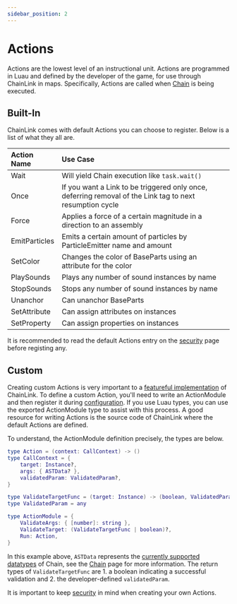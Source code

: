 ```yaml
---
sidebar_position: 2
---
```


# Actions

Actions are the lowest level of an instructional unit. Actions are programmed in Luau and defined by the developer of the game, for use through ChainLink in maps. Specifically, Actions are called when [Chain](chain) is being executed.

## Built-In

ChainLink comes with default Actions you can choose to register. Below is a list of what they all are.

| Action Name | Use Case |
| :-- | :-- |
| Wait | Will yield Chain execution like `task.wait()` |
| Once | If you want a Link to be triggered only once, deferring removal of the Link tag to next resumption cycle |
| Force | Applies a force of a certain magnitude in a direction to an assembly |
| EmitParticles | Emits a certain amount of particles by ParticleEmitter name and amount |
| SetColor | Changes the color of BaseParts using an attribute for the color |
| PlaySounds | Plays any number of sound instances by name |
| StopSounds | Stops any number of sound instances by name |
| Unanchor | Can unanchor BaseParts |
| SetAttribute | Can assign attributes on instances |
| SetProperty | Can assign properties on instances |

It is recommended to read the default Actions entry on the [security](../implementation/security#built-in) page before registing any.

## Custom

Creating custom Actions is very important to a [featureful implementation](../implementation/practices#implementing-custom-actions) of ChainLink. To define a custom Action, you'll need to write an ActionModule and then register it during [configuration](../getting-started/configuration). If you use Luau types, you can use the exported ActionModule type to assist with this process. A good resource for writing Actions is the source code of ChainLink where the default Actions are defined.

To understand, the ActionModule definition precisely, the types are below.

```lua title="Types related to ActionModule"
type Action = (context: CallContext) -> ()
type CallContext = {
	target: Instance?,
	args: { ASTData? },
	validatedParam: ValidatedParam?,
}

type ValidateTargetFunc = (target: Instance) -> (boolean, ValidatedParam?)
type ValidatedParam = any

type ActionModule = {
	ValidateArgs: { [number]: string },
	ValidateTarget: (ValidateTargetFunc | boolean)?,
	Run: Action,
}
```

In this example above, `ASTData` represents the [currently supported datatypes](chain#supported-datatypes) of Chain, see the [Chain](chain) page for more information. The return types of `ValidateTargetFunc` are 1. a boolean indicating a successful validation and 2. the developer-defined `validatedParam`.

It is important to keep [security](../implementation/security#custom) in mind when creating your own Actions.
